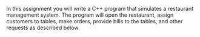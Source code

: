 In this assignment you will write a C++ program that simulates a restaurant management 
system. The program will open the restaurant, assign customers to tables, make orders, 
provide bills to the tables, and other requests as described below. 
